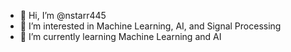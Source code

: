 - 👋 Hi, I’m @nstarr445
- 👀 I’m interested in Machine Learning, AI, and Signal Processing
- 🌱 I’m currently learning Machine Learning and AI
<!--- 
- 💞️ I’m looking to collaborate on ...
- 📫 How to reach me ...
--->

<!---
nstarr445/nstarr445 is a ✨ special ✨ repository because its `README.md` (this file) appears on your GitHub profile.
You can click the Preview link to take a look at your changes.
--->
